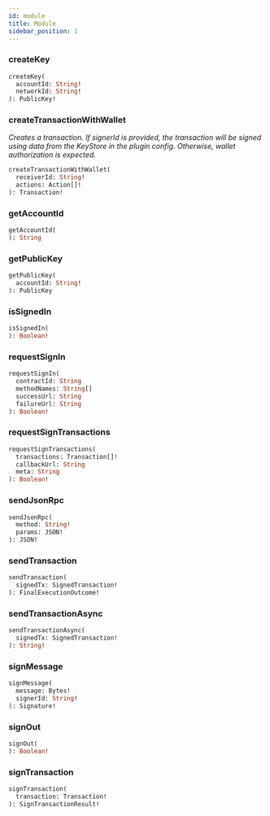 ```yaml
---
id: module
title: Module
sidebar_position: 1
---
```


### createKey 

```graphql
createKey(
  accountId: String! 
  networkId: String! 
): PublicKey!
```

### createTransactionWithWallet 

_Creates a transaction.
If signerId is provided, the transaction will be signed using data from the KeyStore in the plugin config.
Otherwise, wallet authorization is expected._

```graphql
createTransactionWithWallet(
  receiverId: String! 
  actions: Action[]! 
): Transaction!
```

### getAccountId 

```graphql
getAccountId(
): String
```

### getPublicKey 

```graphql
getPublicKey(
  accountId: String! 
): PublicKey
```

### isSignedIn 

```graphql
isSignedIn(
): Boolean!
```

### requestSignIn 

```graphql
requestSignIn(
  contractId: String 
  methodNames: String[] 
  successUrl: String 
  failureUrl: String 
): Boolean!
```

### requestSignTransactions 

```graphql
requestSignTransactions(
  transactions: Transaction[]! 
  callbackUrl: String 
  meta: String 
): Boolean!
```

### sendJsonRpc 

```graphql
sendJsonRpc(
  method: String! 
  params: JSON! 
): JSON!
```

### sendTransaction 

```graphql
sendTransaction(
  signedTx: SignedTransaction! 
): FinalExecutionOutcome!
```

### sendTransactionAsync 

```graphql
sendTransactionAsync(
  signedTx: SignedTransaction! 
): String!
```

### signMessage 

```graphql
signMessage(
  message: Bytes! 
  signerId: String! 
): Signature!
```

### signOut 

```graphql
signOut(
): Boolean!
```

### signTransaction 

```graphql
signTransaction(
  transaction: Transaction! 
): SignTransactionResult!
```

